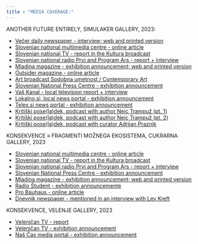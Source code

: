 ```yaml
---
title : "MEDIA COVERAGE:"
---
```


ANOTHER FUTURE ENTIRELY, SIMULAKER GALLERY, 2023:
* <a href="https://vecer.com/v-nedeljo/intervju-umetnik-in-aktivist-nejc-trampuz-za-okoljski-boj-lahko-uporabimo-umetnost---in-pri-tem-uspemo-10327796" target="_blank"> Večer daily newspaper - interview; web and printed version </a>
* <a href="https://www.rtvslo.si/kultura/vizualna-umetnost/popolnoma-drugacna-prihodnost-iskanje-poti-iz-stisk-v-katerih-se-je-znasel-svet/655195" target="_blank">Slovenian national multimedia centre - online article</a>
* <a href="https://365.rtvslo.si/arhiv/kultura/174931143" target="_blank">Slovenian national TV - report in the Kultura broadcast</a> 
* <a href="https://365.rtvslo.si/arhiv/svet-kulture/174930811" target="_blank">Slovenian national radio Prvi and Program Ars - report + interview</a> 
* <a href="https://www.mladina.si/222143/pozor-kultura/" target="_blank">Mladina magazine - exhibition announcement; web and printed version</a>
* <a href="https://outsider.si/nejc-trampuz-popolnoma-drugacna-prihodnost/" target="_blank">Outsider magazine - online article</a> 
* <a href="https://youtu.be/gVwI2IvV4Og" target="_blank">Art broadcast Sodobna umetnost / Contemporary Art</a>
* <a href="https://www.sta.si/3129814/v-novem-mestu-vecmedijska-instalacija-popolnoma-drugacna-prihodnost-nejca-trampuza" target="_blank">Slovenian National Press Centre - exhibition announcement</a>
* <a href="https://vaskanal.com/razstava-nejca-trampuza/" target="_blank">Vaš Kanal - local television report + interview</a>
* <a href="https://www.lokalno.si/2023/01/16/270088/zgodba/Nejc_Trampuz_Another_Future_Entirely___Popolnoma_drugacna_prihodnost/" target="_blank">Lokalno.si, local news portal - exhibition announcement</a>
* <a href="https://www.telex.si/novica.php?n=4178713" target="_blank">Telex.si news portal - exhibition announcement</a>
* <a href="https://youtu.be/dhkuekFHUpM" target="_blank">Kritiški pose(la)dek, podcast with author Nejc Trampuž (pt. 1)</a>
* <a href="https://youtu.be/QCS60wyxFY8" target="_blank">Kritiški pose(la)dek, podcast with author Nejc Trampuž (pt. 2)</a>
* <a href="https://youtu.be/NkDaCOsGTl8" target="_blank">Kritiški pose(la)dek, podcast with curator Adrijan Praznik</a>

KONSEKVENCE ≡ FRAGMENTI MOŽNEGA EKOSISTEMA, CUKRARNA GALLERY, 2023
* <a href="https://www.rtvslo.si/kultura/vizualna-umetnost/konsekvence-petnajst-del-ki-kazejo-obrise-mogocih-ekosistemov/659854" target="_blank">Slovenian national multimedia centre - online article</a>
* <a href="https://365.rtvslo.si/arhiv/kultura/174940956" target="_blank">Slovenian national TV - report in the Kultura broadcast</a>
* <a href="https://365.rtvslo.si/arhiv/ars/174940238" target="_blank">Slovenian national radio Prvi and Program Ars - report + interview</a>
* <a href="https://www.sta.si/3144926/platforma-kons-v-cukrarni-s-pregledno-razstavo-sodobne-raziskovalne-umetnosti" target="_blank">Slovenian National Press Centre - exhibition announcement</a>
* <a href="https://www.mladina.si/222889/pozor-kultura/" target="_blank">Mladina magazine - exhibition announcement; web and printed version</a>
* <a href="https://radiostudent.si/ostalo/mestni-napovednik/izbira-je-0 " target="_blank">Radio Študent - exhibition announcemente</a>
* <a href="https://probauhaus.com/razstava-konsekvence-fragmenti-moznega-ekosistema-v-cukrarni/" target="_blank">Pro Bauhaus - online article</a>
* <a href="https://www.dnevnik.si/1043018982/lokalno/ljubljana/mislim-svoje-mesto-upodobljena-domisljija" target="_blank">Dnevnik newspaper - mentioned in an interview with Lev Kreft</a>

KONSEKVENCE, VELENJE GALLERY, 2023
* <a href="https://www.velenjcan.si/objave/kultura/video-ob-mnozicnem-obisku-otvorili-konsekvence" target="_blank">Velenjčan TV - report</a>
* <a href="https://www.velenjcan.si/objave/kultura/galerija-velenje-se-spremeni-v-hram-sodobne-raziskovalne-umetnosti" target="_blank">Velenjčan TV - exhibition announcement</a>
* <a href="https://www.nascas.si/konsekvence-v-galeriji-velenje/" target="_blank">Naš Čas media portal - exhibition announcement</a>